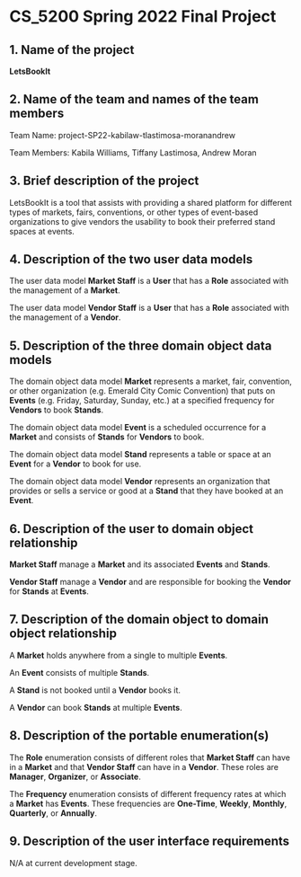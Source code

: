 # CS_5200 Spring 2022 Final Project

## 1. Name of the project

**LetsBookIt**

## 2. Name of the team and names of the team members

Team Name: project-SP22-kabilaw-tlastimosa-moranandrew

Team Members: Kabila Williams, Tiffany Lastimosa, Andrew Moran

## 3. Brief description of the project

LetsBookIt is a tool that assists with providing a shared platform for different types of markets, fairs, conventions, or other types of event-based organizations to give vendors the usability to book their preferred stand spaces at events.

## 4. Description of the two user data models

The user data model **Market Staff** is a **User** that has a **Role** associated with the management of a **Market**.

The user data model **Vendor Staff** is a **User** that has a **Role** associated with the management of a **Vendor**.

## 5. Description of the three domain object data models

The domain object data model **Market** represents a market, fair, convention, or other organization (e.g. Emerald City Comic Convention) that puts on **Events** (e.g. Friday, Saturday, Sunday, etc.) at a specified frequency for **Vendors** to book **Stands**.

The domain object data model **Event** is a scheduled occurrence for a **Market** and consists of **Stands** for **Vendors** to book.

The domain object data model **Stand** represents a table or space at an **Event** for a **Vendor** to book for use.

The domain object data model **Vendor** represents an organization that provides or sells a service or good at a **Stand** that they have booked at an **Event**.

## 6. Description of the user to domain object relationship

**Market Staff** manage a **Market** and its associated **Events** and **Stands**.

**Vendor Staff** manage a **Vendor** and are responsible for booking the **Vendor** for **Stands** at **Events**.

## 7. Description of the domain object to domain object relationship

A **Market** holds anywhere from a single to multiple **Events**.

An **Event** consists of multiple **Stands**.

A **Stand** is not booked until a **Vendor** books it.

A **Vendor** can book **Stands** at multiple **Events**.

## 8. Description of the portable enumeration(s)

The **Role** enumeration consists of different roles that **Market Staff** can have in a **Market** and that **Vendor Staff** can have in a **Vendor**. These roles are **Manager**, **Organizer**, or **Associate**.

The **Frequency** enumeration consists of different frequency rates at which a **Market** has **Events**. These frequencies are **One-Time**, **Weekly**, **Monthly**, **Quarterly**, or **Annually**.

## 9. Description of the user interface requirements

N/A at current development stage.

